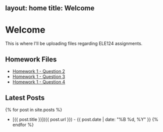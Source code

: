layout: home
title: Welcome
---

# Welcome
This is where I'll be uploading files regarding ELE124 assignments.

## Homework Files
- [Homework 1 - Question 2](hw1_q1.c)
- [Homework 1 - Question 3](hw_q3.c)
- [Homework 1 - Question 4](hw_q4b.c)

## Latest Posts
{% for post in site.posts %}
- [{{ post.title }}]({{ post.url }}) - {{ post.date | date: "%B %d, %Y" }}
{% endfor %}
